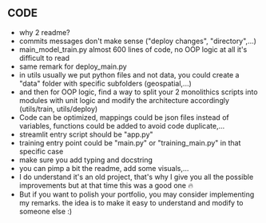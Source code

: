 ## CODE

- why 2 readme? 
- commits messages don't make sense ("deploy changes", "directory",...)
- main_model_train.py almost 600 lines of code, no OOP logic at all it's difficult to read
- same remark for deploy_main.py
- in utils usually we put python files and not data, you could create a "data" folder with specific subfolders (geospatial,...)
- and then for OOP logic, find a way to split your 2 monolithics scripts into modules with unit logic and modify the architecture accordingly (utils/train, utils/deploy)
- Code can be optimized, mappings could be json files instead of variables, functions could be added to avoid code duplicate,...
- streamlit entry script should be "app.py"
- training entry point could be "main.py" or "training_main.py" in that specific case
- make sure you add typing and docstring 
- you can pimp a bit the readme, add some visuals,... 
- I do understand it's an old project, that's why I give you all the possible improvements but at that time this was a good one :fire:
- But if you want to polish your portfolio, you may consider implementing my remarks. the idea is to make it easy to understand and modify to someone else :) 